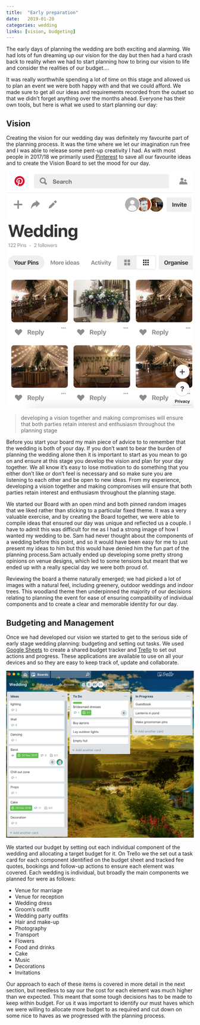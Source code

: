 ```yaml
---
title:  "Early preparation"
date:   2019-01-20
categories: wedding
links: [vision, budgeting]
---
```


The early days of planning the wedding are both exciting and alarming. We had lots of fun dreaming up our vision for the day but then had a hard crash back to reality when we had to start planning how to bring our vision to life and consider the realities of our budget….

It was really worthwhile spending a lot of time on this stage and allowed us to plan an event we were both happy with and that we could afford. We made sure to get all our ideas and requirements recorded from the outset so that we didn’t forget anything over the months ahead. Everyone has their own tools, but here is what we used to start planning our day:

<h2 id="vision">Vision</h2>

Creating the vision for our wedding day was definitely my favourite part of the planning process. It was the time where we let our imagination run free and I was able to release some pent-up creativity I had. As with most people in 2017/18 we primarily used [Pinterest](https://www.pinterest.co.uk/barrett8481/wedding/) to save all our favourite ideas and to create the Vision Board to set the mood for our day.

<div class="post-image-container">
  <img class="post-image" src="/assets/images/wedding/pinterest.png"/>
</div>

> developing a vision together and making compromises will ensure that both parties retain interest and enthusiasm throughout the planning stage

Before you start your board my main piece of advice to to remember that the wedding is both of your day. If you don’t want to bear the burden of planning the wedding alone then it is important to start as you mean to go on and ensure at this stage you develop the vision and plan for your day together. We all know it’s easy to lose motivation to do something that you either don’t like or don’t feel is necessary and so make sure you are listening to each other and be open to new ideas. From my experience, developing a vision together and making compromises will ensure that both parties retain interest and enthusiasm throughout the planning stage.

We started our Board with an open mind and both pinned random images that we liked rather than sticking to a particular fixed theme.  It was a very valuable exercise, and by creating the Board together, we were able to compile ideas that ensured our day was unique and reflected us a couple. I have to admit this was difficult for me as I had a strong image of how I wanted my wedding to be.  Sam had never thought about the components of a wedding before this point, and so it would have been easy for me to just present my ideas to him but this would have denied him the fun part of the planning process.Sam actually ended up developing some pretty strong opinions on venue designs, which led to some tensions but meant that we ended up with a really special day we were both proud of.

Reviewing the board a theme naturally emerged; we had picked a lot of images with a natural feel, including greenery, outdoor weddings and indoor trees. This woodland theme then underpinned the majority of our decisions relating to planning the event for ease of ensuring compatibility of individual components and to create a clear and memorable identity for our day.

<h2 id="budgeting">Budgeting and Management</h2>

Once we had developed our vision we started to get to the serious side of early stage wedding planning: budgeting and setting out tasks. We used [Google Sheets](https://www.google.com/sheets/about/) to create a shared budget tracker and [Trello](https://trello.com/) to set out actions and progress. These applications are available to use on all your devices and so they are easy to keep track of, update and collaborate.

<div class="post-image-container">
  <img class="post-image" src="/assets/images/wedding/trello.png"/>
</div>

We started our budget by setting out each individual component of the wedding and allocating a target budget for it. On Trello we the set out a task card for each component identified on the budget sheet and tracked fee quotes, bookings and follow-up actions to ensure each element was covered. Each wedding is individual, but broadly the main components we planned for were as follows:
- Venue for marriage
- Venue for reception
- Wedding dress
- Groom’s outfit
- Wedding party outfits
- Hair and make-up
- Photography
- Transport
- Flowers
- Food and drinks
- Cake
- Music
- Decorations
- Invitations

Our approach to each of these items is covered in more detail in the next section, but needless to say our the cost for each element was much higher than we expected. This meant that some tough decisions has to be made to keep within budget. For us it was important to identify our must haves which we were willing to allocate more budget to as required and cut down on some nice to haves as we progressed with the planning process.
